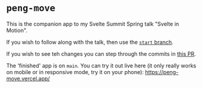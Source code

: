 # `peng-move`

This is the companion app to my Svelte Summit Spring talk "Svelte in Motion".

If you wish to follow along with the talk, then use the [`start` branch](https://github.com/pngwn/peng-move/tree/start).

If you wish to see teh changes you can step through the commits in [this PR](https://github.com/pngwn/peng-move/pull/1).

The 'finished' app is on `main`. You can try it out live here (it only really works on mobile or in responsive mode, try it on your phone): https://peng-move.vercel.app/
